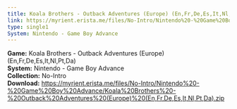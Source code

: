 ```yaml
---
title: Koala Brothers - Outback Adventures (Europe) (En,Fr,De,Es,It,Nl,Pt,Da)
link: https://myrient.erista.me/files/No-Intro/Nintendo%20-%20Game%20Boy%20Advance/Koala%20Brothers%20-%20Outback%20Adventures%20(Europe)%20(En,Fr,De,Es,It,Nl,Pt,Da).zip
type: single1
System: Nintendo - Game Boy Advance
---
```

<b>Game:</b> Koala Brothers - Outback Adventures (Europe) (En,Fr,De,Es,It,Nl,Pt,Da)<br>
<b>System:</b> Nintendo - Game Boy Advance<br>
<b>Collection:</b> No-Intro<br>
<b>Download:</b> https://myrient.erista.me/files/No-Intro/Nintendo%20-%20Game%20Boy%20Advance/Koala%20Brothers%20-%20Outback%20Adventures%20(Europe)%20(En,Fr,De,Es,It,Nl,Pt,Da).zip